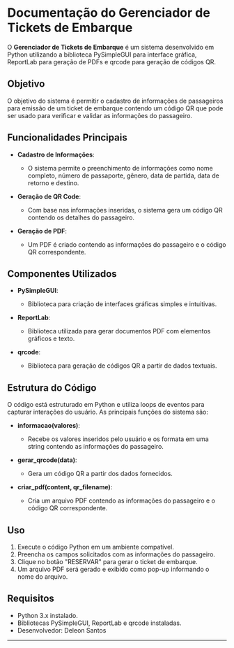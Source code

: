 # Documentação do Gerenciador de Tickets de Embarque

O **Gerenciador de Tickets de Embarque** é um sistema desenvolvido em Python utilizando a biblioteca PySimpleGUI para interface gráfica, ReportLab para geração de PDFs e qrcode para geração de códigos QR.

## Objetivo

O objetivo do sistema é permitir o cadastro de informações de passageiros para emissão de um ticket de embarque contendo um código QR que pode ser usado para verificar e validar as informações do passageiro.

## Funcionalidades Principais

- **Cadastro de Informações**:
  - O sistema permite o preenchimento de informações como nome completo, número de passaporte, gênero, data de partida, data de retorno e destino.

- **Geração de QR Code**:
  - Com base nas informações inseridas, o sistema gera um código QR contendo os detalhes do passageiro.

- **Geração de PDF**:
  - Um PDF é criado contendo as informações do passageiro e o código QR correspondente.

## Componentes Utilizados

- **PySimpleGUI**:
  - Biblioteca para criação de interfaces gráficas simples e intuitivas.

- **ReportLab**:
  - Biblioteca utilizada para gerar documentos PDF com elementos gráficos e texto.

- **qrcode**:
  - Biblioteca para geração de códigos QR a partir de dados textuais.

## Estrutura do Código

O código está estruturado em Python e utiliza loops de eventos para capturar interações do usuário. As principais funções do sistema são:

- **informacao(valores)**:
  - Recebe os valores inseridos pelo usuário e os formata em uma string contendo as informações do passageiro.

- **gerar_qrcode(data)**:
  - Gera um código QR a partir dos dados fornecidos.

- **criar_pdf(content, qr_filename)**:
  - Cria um arquivo PDF contendo as informações do passageiro e o código QR correspondente.

## Uso

1. Execute o código Python em um ambiente compatível.
2. Preencha os campos solicitados com as informações do passageiro.
3. Clique no botão "RESERVAR" para gerar o ticket de embarque.
4. Um arquivo PDF será gerado e exibido como pop-up informando o nome do arquivo.

## Requisitos

- Python 3.x instalado.
- Bibliotecas PySimpleGUI, ReportLab e qrcode instaladas.
- Desenvolvedor: Deleon Santos
---


